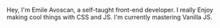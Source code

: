 Hey, I'm Emile Avoscan, a self-taught front-end developer. I really Enjoy making cool things with CSS and JS. I'm currently mastering Vanilla JS.

